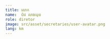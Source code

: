 ```yaml
---
title: លោក 
name:  ប៉ាវ លាងឃុន
role: diretor
image: src/asset/secretaries/user-avatar.png
lang: km
---
```

